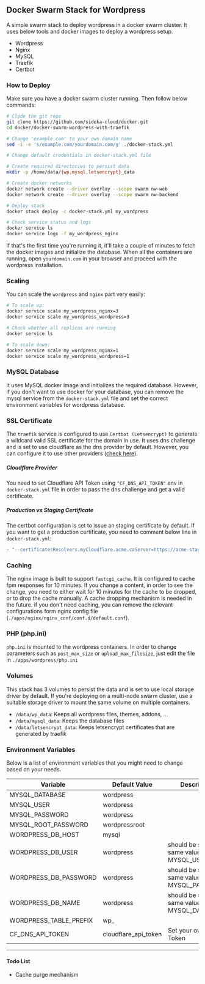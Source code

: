 ## Docker Swarm Stack for Wordpress

A simple swarm stack to deploy wordpress in a docker swarm cluster. It uses below tools and docker images to deploy a wordpress setup.

* Wordpress
* Nginx
* MySQL
* Traefik
* Certbot


### How to Deploy

Make sure you have a docker swarm cluster running. Then follow below commands:

```bash
# Clode the git repo
git clone https://github.com/sideka-cloud/docker.git
cd docker/docker-swarm-wordpress-with-traefik

# Change 'example.com' to your own domain name
sed -i -e 's/example.com/yourdomain.com/g' ./docker-stack.yml

# Change default credentials in docker-stack.yml file

# Create required directories to persist data
mkdir -p /home/data/{wp,mysql,letsencrypt}_data

# Create docker networks
docker network create --driver overlay --scope swarm nw-web
docker network create --driver overlay --scope swarm nw-backend

# Deploy stack
docker stack deploy -c docker-stack.yml my_wordpress

# Check service status and logs
docker service ls
docker service logs -f my_wordpress_nginx
```

If that's the first time you're running it, it'll take a couple of minutes to fetch the docker images and initialize the database. When all the containers are running, open `yourdomain.com` in your browser and proceed with the wordpress installation.

### Scaling
You can scale the `wordpress` and `nginx` part very easily:

```bash
# To scale up:
docker service scale my_wordpress_nginx=3
docker service scale my_wordpress_wordpress=3

# Check whether all replicas are running
docker service ls

# To scale down:
docker service scale my_wordpress_nginx=1
docker service scale my_wordpress_wordpress=1
```


### MySQL Database
It uses MySQL docker image and initializes the required database. However, if you don't want to use docker for your database, you can remove the mysql service from the `docker-stack.yml` file and set the correct environment variables for wordpress database.


### SSL Certificate
The `traefik` service is configured to use `Certbot (Letsencrypt)` to generate a wildcard valid SSL certificate for the domain in use. It uses dns challenge and is set to use cloudflare as the dns provider by default. However, you can configure it to use other providers ([check here](https://docs.traefik.io/https/acme/#providers)).

##### Cloudflare Provider
You need to set Cloudflare API Token using `"CF_DNS_API_TOKEN"` env in `docker-stack.yml` file in order to pass the dns challenge and get a valid certificate.

##### Production vs Staging Certificate
The certbot configuration is set to issue an staging certificate by default. If you want to get a production certificate, you need to comment below line in `docker-stack.yml`:

```bash
- "--certificatesResolvers.myCloudflare.acme.caServer=https://acme-staging-v02.api.letsencrypt.org/directory"
```

### Caching
The nginx image is built to support `fastcgi_cache`. It is configured to cache fpm responses for 10 minutes. If you change a content, in order to see the change, you need to either wait for 10 minutes for the cache to be dropped, or to drop the cache manually. A cache dropping mechanism is needed in the future. if you don't need caching, you can remove the relevant configurations form nginx config file (`./apps/nginx/nginx_conf/conf.d/default.conf`).

### PHP (php.ini)
`php.ini` is mounted to the wordpress containers. In order to change parameters such as `post_max_size` or `upload_max_filesize`, just edit the file in `./apps/wordpress/php.ini`

### Volumes
This stack has 3 volumes to persist the data and is set to use local storage driver by default. If you're deploying on a multi-node swarm cluster, use a suitable storage driver to mount the same volume on multiple containers.

* `/data/wp_data`: Keeps all wordpress files, themes, addons, ...
* `/data/mysql_data`: Keeps the database files
* `/data/letsencrypt_data`: Keeps letsencrypt certificates that are generated by traefik



### Environment Variables
Below is a list of environment variables that you might need to change based on your needs.

| Variable | Default Value | Description |
|-|-|-|
| MYSQL_DATABASE | wordpress |  |
| MYSQL_USER | wordpress |  |
| MYSQL_PASSWORD | wordpress |  |
| MYSQL_ROOT_PASSWORD | wordpressroot |  |
| WORDPRESS_DB_HOST | mysql |  |
| WORDPRESS_DB_USER | wordpress | should be set to the same value of MYSQL_USER |
| WORDPRESS_DB_PASSWORD | wordpress | should be set to the same value of MYSQL_PASSWORD |
| WORDPRESS_DB_NAME | wordpress | should be set to the same value of MYSQL_DATABASE |
| WORDPRESS_TABLE_PREFIX | wp_ |  |
| CF_DNS_API_TOKEN | cloudflare_api_token | Set your own API Token |


---
#### Todo List
* Cache purge mechanism
